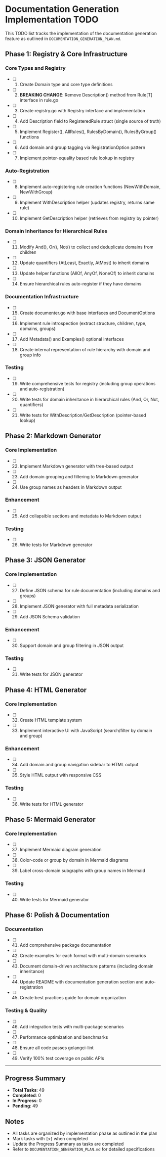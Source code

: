 # Documentation Generation Implementation TODO

This TODO list tracks the implementation of the documentation generation feature as outlined in `DOCUMENTATION_GENERATION_PLAN.md`.

## Phase 1: Registry & Core Infrastructure

### Core Types and Registry
- [ ] 1. Create Domain type and core type definitions
- [ ] 2. **BREAKING CHANGE**: Remove Description() method from Rule[T] interface in rule.go
- [ ] 3. Create registry.go with Registry interface and implementation
- [ ] 4. Add Description field to RegisteredRule struct (single source of truth)
- [ ] 5. Implement Register(), AllRules(), RulesByDomain(), RulesByGroup() functions
- [ ] 6. Add domain and group tagging via RegistrationOption pattern
- [ ] 7. Implement pointer-equality based rule lookup in registry

### Auto-Registration
- [ ] 8. Implement auto-registering rule creation functions (NewWithDomain, NewWithGroup)
- [ ] 9. Implement WithDescription helper (updates registry, returns same rule)
- [ ] 10. Implement GetDescription helper (retrieves from registry by pointer)

### Domain Inheritance for Hierarchical Rules
- [ ] 11. Modify And(), Or(), Not() to collect and deduplicate domains from children
- [ ] 12. Update quantifiers (AtLeast, Exactly, AtMost) to inherit domains
- [ ] 13. Update helper functions (AllOf, AnyOf, NoneOf) to inherit domains
- [ ] 14. Ensure hierarchical rules auto-register if they have domains

### Documentation Infrastructure
- [ ] 15. Create documenter.go with base interfaces and DocumentOptions
- [ ] 16. Implement rule introspection (extract structure, children, type, domains, groups)
- [ ] 17. Add Metadata() and Examples() optional interfaces
- [ ] 18. Create internal representation of rule hierarchy with domain and group info

### Testing
- [ ] 19. Write comprehensive tests for registry (including group operations and auto-registration)
- [ ] 20. Write tests for domain inheritance in hierarchical rules (And, Or, Not, quantifiers)
- [ ] 21. Write tests for WithDescription/GetDescription (pointer-based lookup)

## Phase 2: Markdown Generator

### Core Implementation
- [ ] 22. Implement Markdown generator with tree-based output
- [ ] 23. Add domain grouping and filtering to Markdown generator
- [ ] 24. Use group names as headers in Markdown output

### Enhancement
- [ ] 25. Add collapsible sections and metadata to Markdown output

### Testing
- [ ] 26. Write tests for Markdown generator

## Phase 3: JSON Generator

### Core Implementation
- [ ] 27. Define JSON schema for rule documentation (including domains and groups)
- [ ] 28. Implement JSON generator with full metadata serialization
- [ ] 29. Add JSON Schema validation

### Enhancement
- [ ] 30. Support domain and group filtering in JSON output

### Testing
- [ ] 31. Write tests for JSON generator

## Phase 4: HTML Generator

### Core Implementation
- [ ] 32. Create HTML template system
- [ ] 33. Implement interactive UI with JavaScript (search/filter by domain and group)

### Enhancement
- [ ] 34. Add domain and group navigation sidebar to HTML output
- [ ] 35. Style HTML output with responsive CSS

### Testing
- [ ] 36. Write tests for HTML generator

## Phase 5: Mermaid Generator

### Core Implementation
- [ ] 37. Implement Mermaid diagram generation
- [ ] 38. Color-code or group by domain in Mermaid diagrams
- [ ] 39. Label cross-domain subgraphs with group names in Mermaid

### Testing
- [ ] 40. Write tests for Mermaid generator

## Phase 6: Polish & Documentation

### Documentation
- [ ] 41. Add comprehensive package documentation
- [ ] 42. Create examples for each format with multi-domain scenarios
- [ ] 43. Document domain-driven architecture patterns (including domain inheritance)
- [ ] 44. Update README with documentation generation section and auto-registration
- [ ] 45. Create best practices guide for domain organization

### Testing & Quality
- [ ] 46. Add integration tests with multi-package scenarios
- [ ] 47. Performance optimization and benchmarks
- [ ] 48. Ensure all code passes golangci-lint
- [ ] 49. Verify 100% test coverage on public APIs

---

## Progress Summary

- **Total Tasks**: 49
- **Completed**: 0
- **In Progress**: 0
- **Pending**: 49

## Notes

- All tasks are organized by implementation phase as outlined in the plan
- Mark tasks with `[x]` when completed
- Update the Progress Summary as tasks are completed
- Refer to `DOCUMENTATION_GENERATION_PLAN.md` for detailed specifications

